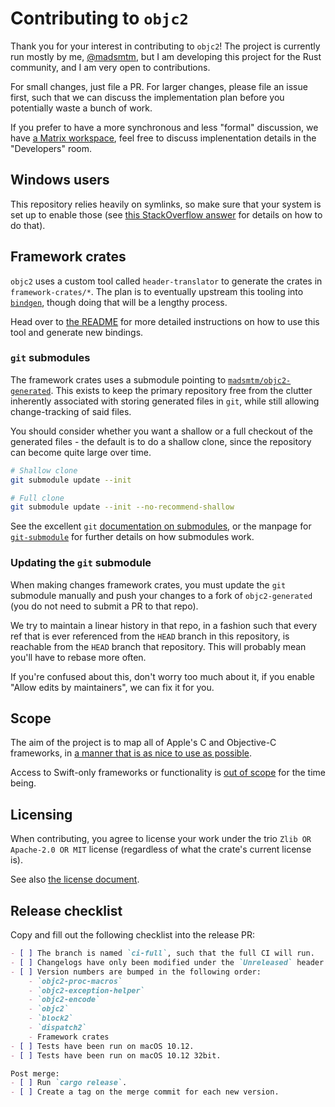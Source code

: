 # Contributing to `objc2`

Thank you for your interest in contributing to `objc2`! The project is
currently run mostly by me, [@madsmtm](https://github.com/madsmtm), but I am
developing this project for the Rust community, and I am very open to
contributions.

For small changes, just file a PR. For larger changes, please file an issue
first, such that we can discuss the implementation plan before you potentially
waste a bunch of work.

If you prefer to have a more synchronous and less "formal" discussion, we have
[a Matrix workspace](https://matrix.to/#/#objc2:matrix.org), feel free to
discuss implenentation details in the "Developers" room.


## Windows users

This repository relies heavily on symlinks, so make sure that your system is
set up to enable those (see [this StackOverflow answer][so-symlink] for
details on how to do that).

[so-symlink]: https://stackoverflow.com/a/59761201/5203369


## Framework crates

`objc2` uses a custom tool called `header-translator` to generate the crates
in `framework-crates/*`. The plan is to eventually upstream this tooling into
[`bindgen`](https://github.com/rust-lang/rust-bindgen), though doing that will
be a lengthy process.

Head over to [the README](./crates/header-translator/README.md) for more
detailed instructions on how to use this tool and generate new bindings.


### `git` submodules

The framework crates uses a submodule pointing to [`madsmtm/objc2-generated`].
This exists to keep the primary repository free from the clutter inherently
associated with storing generated files in `git`, while still allowing
change-tracking of said files.

You should consider whether you want a shallow or a full checkout of the
generated files - the default is to do a shallow clone, since the repository
can become quite large over time.

```sh
# Shallow clone
git submodule update --init
```

```sh
# Full clone
git submodule update --init --no-recommend-shallow
```

See the excellent `git` [documentation on submodules][submodule-docs], or the
manpage for [`git-submodule`] for further details on how submodules work.


[`madsmtm/objc2-generated`]: https://github.com/madsmtm/objc2-generated
[submodule-docs]: https://git-scm.com/docs/gitsubmodules
[`git-submodule`]: https://git-scm.com/docs/git-submodule


### Updating the `git` submodule

When making changes framework crates, you must update the `git` submodule
manually and push your changes to a fork of `objc2-generated` (you do not need
to submit a PR to that repo).

We try to maintain a linear history in that repo, in a fashion such that every
ref that is ever referenced from the `HEAD` branch in this repository, is
reachable from the `HEAD` branch that repository. This will probably mean
you'll have to rebase more often.

If you're confused about this, don't worry too much about it, if you enable
"Allow edits by maintainers", we can fix it for you.


## Scope

The aim of the project is to map all of Apple's C and Objective-C frameworks,
in [a manner that is as nice to use as possible][nice-to-use].

Access to Swift-only frameworks or functionality is [out of scope][swift-oos]
for the time being.

[nice-to-use]: https://github.com/madsmtm/objc2/issues/429
[swift-oos]: https://github.com/madsmtm/objc2/issues/524


## Licensing

When contributing, you agree to license your work under the trio
`Zlib OR Apache-2.0 OR MIT` license (regardless of what the crate's current
license is).

See also [the license document](./LICENSE.md).


## Release checklist

Copy and fill out the following checklist into the release PR:

```markdown
- [ ] The branch is named `ci-full`, such that the full CI will run.
- [ ] Changelogs have only been modified under the `Unreleased` header.
- [ ] Version numbers are bumped in the following order:
    - `objc2-proc-macros`
    - `objc2-exception-helper`
    - `objc2-encode`
    - `objc2`
    - `block2`
    - `dispatch2`
    - Framework crates
- [ ] Tests have been run on macOS 10.12.
- [ ] Tests have been run on macOS 10.12 32bit.

Post merge:
- [ ] Run `cargo release`.
- [ ] Create a tag on the merge commit for each new version.
```
